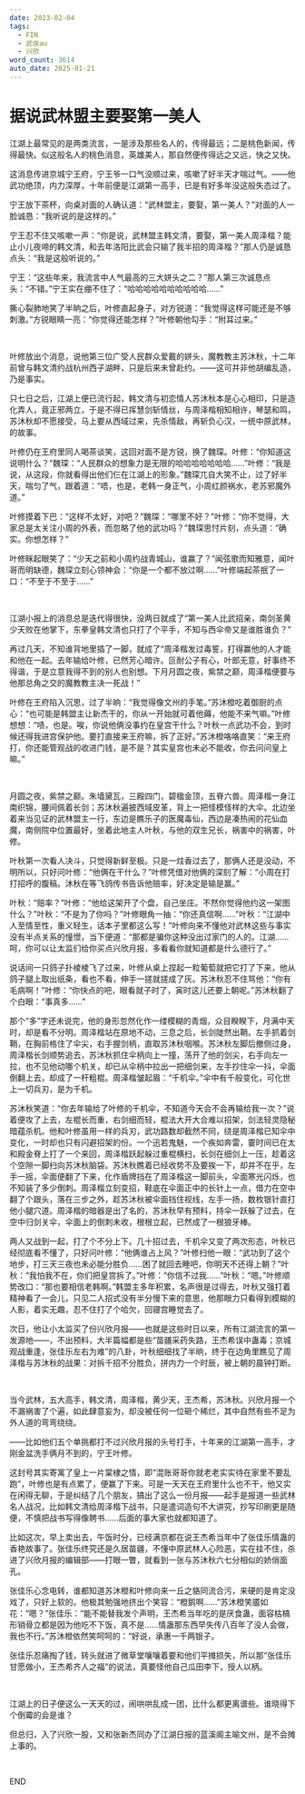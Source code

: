 ```yaml
---
date: 2023-02-04
tags:
  - FIN
  - 武侠au
  - 兴欣
word_count: 3614
auto_date: 2025-01-21
---
```


# 据说武林盟主要娶第一美人

江湖上最常见的是两类流言，一是涉及那些名人的，传得最远；二是桃色新闻，传得最快。似这般名人的桃色消息，英雄美人，那自然便传得远之又远，快之又快。

这消息传进京城宁王府，宁王爷一口气没顺过来，咳嗽了好半天才喘过气。——他武功绝顶，内力深厚，十年前便是江湖第一高手，已是有好多年没这般失态过了。

宁王放下茶杯，向桌对面的人确认道：“武林盟主，要娶，第一美人？”对面的人一脸诚恳：“我听说的是这样的。”

宁王忍不住又咳嗽一声：“你是说，武林盟主韩文清，要娶，第一美人周泽楷？能止小儿夜啼的韩文清，和去年洛阳比武会只输了我半招的周泽楷？”那人仍是诚恳点头：“我是这般听说的。”

宁王：“这些年来，我流言中人气最高的三大姘头之二？”那人第三次诚恳点头：“不错。”宁王实在绷不住了：“哈哈哈哈哈哈哈哈哈哈……”

撕心裂肺地笑了半晌之后，叶修直起身子，对方锐道：“我觉得这样可能还是不够刺激。”方锐眼睛一亮：“你觉得还能怎样？”叶修朝他勾手：“附耳过来。”

<br>

叶修放出个消息，说他第三位广受人民群众爱戴的姘头，魔教教主苏沐秋，十二年前曾与韩文清约战杭州西子湖畔，只是后来未曾赴约。——这可并非他胡编乱造，乃是事实。

只七日之后，江湖上便已流行起，韩文清与初恋情人苏沐秋本是心心相印，只是造化弄人，竟正邪两立，于是不得已挥慧剑斩情丝，与周泽楷相知相许，琴瑟和鸣，苏沐秋却不愿接受，马上要从西域过来，先杀情敌，再斩负心汉，一统中原武林，的故事。

叶修仍在王府里同人喝茶谈笑，这回对面不是方锐，换了魏琛。叶修：“你知道这说明什么？”魏琛：“人民群众的想象力是无限的哈哈哈哈哈哈哈……”叶修：“我是说，从这段，你就看得出他们仨在江湖上的形象。”魏琛兀自大笑不止，过了好半天，喘匀了气，跟着道：“唔，也是，老韩一身正气，小周红颜祸水，老苏邪魔外道。”

叶修摸着下巴：“这样不太好，对吧？”魏琛：“哪里不好？”叶修：“你不觉得，大家总是太关注小周的外表，而忽略了他的武功吗？”魏琛思忖片刻，点头道：“确实。你想怎样？”

叶修眯起眼笑了：“少天之前和小周约战青城山，谁赢了？”闻弦歌而知雅意，闻叶哥而明缺德，魏琛立刻心领神会：“你是一个都不放过啊……”叶修端起茶抿了一口：“不至于不至于……”

<br>

江湖小报上的消息总是迭代得很快，没两日就成了“第一美人比武招亲，南剑圣黄少天败在他掌下，东拳皇韩文清也只打了个平手，不知与西伞帝又是谁胜谁负？”

再过几天，不知谁背地里插了一脚，就成了“周泽楷发过毒誓，打得赢他的人才能和他在一起。去年输给叶修，已然芳心暗许。叵耐公子有心，叶郎无意，好事终不得谐，于是立意我得不到的别人也别想。下月月圆之夜，紫禁之巅，周泽楷便要与他那总角之交的魔教教主决一死战！”

叶修在王府陷入沉思，过了半晌：“我觉得像文州的手笔。”苏沐橙吃着御厨的点心：“也可能是韩盟主让新杰干的，你从一开始就可着他薅，他能不来气嘛。”叶修想想：“啧，也是。唉，你说他俩没事约在皇宫干什么？叶秋一点武功不会，到时候还得我进宫保护他。要打直接来王府嘛，拆了正好。”苏沐橙咯咯直笑：“来王府打，你还能管观战的收进门钱，是不是？其实皇宫也未必不能收，你去问问皇上嘛。”

<br>

月圆之夜，紫禁之巅。朱墙黛瓦，三殿四门，碧楹金顶，五脊六兽。周泽楷一身江南织锦，腰间佩着长剑；苏沐秋遍披西域皮革，背上一把怪模怪样的大伞。北边坐着来当见证的武林盟主一行，东边是瞧乐子的医魔毒仙，西边是凑热闹的花仙血魔，南侧院中位置最好，坐着此地主人叶秋，与他的双生兄长，祸害中的祸害，叶修。

叶秋第一次看人决斗，只觉得新鲜至极。只是一炷香过去了，那俩人还是没动，不明所以，只好问叶修：“他俩在干什么？”叶修凭借对他俩的深刻了解：“小周在打打招呼的腹稿。沐秋在等飞鸽传书告诉他赔率，好决定是输是赢。”

叶秋：“赔率？”叶修：“他给这架开了个盘，自己坐庄。不然你觉得他约这一架图什么？”叶秋：“不是为了你吗？”叶修眼角一抽：“你还真信啊……”叶秋：“江湖中人至情至性，重义轻生，话本子里都这么写！”叶修向来不懂他对武林这些与事实没有半点关系的憧憬，当下便道：“那都是骗你这种没出过家门的人的。江湖……呵，你可以让太监们给你买点兴欣月报，多看看你就知道都是什么德行了。”

说话间一只鸽子扑棱棱飞了过来，叶修从桌上捏起一粒葡萄就把它打了下来，他从鸽子腿上取出纸条，看也不看，伸手一搓就搓成了灰。苏沐秋忍不住骂他：“你有毛病啊！”叶修：“你快点的吧，眼看就子时了，寅时这儿还要上朝呢。”苏沐秋翻了个白眼：“事真多……”

那个“多”字还未说完，他的身形忽然化作一缕模糊的青烟，众目睽睽下，月满中天时，却是看不分明。周泽楷站在原地不动，三息之后，长剑陡然出鞘。左手抓着剑鞘，在胸前格住了伞尖，右手握剑柄，直取苏沐秋咽喉。苏沐秋左脚后撤侧过身，周泽楷长剑顺势追去，苏沐秋抓住伞柄向上一撞，荡开了他的剑尖，右手向左一拉，也不见他动哪个机关，却已从伞柄中拉出一把细剑来，左手抄住伞一抖，伞面倒翻上去，却成了一杆粗棍。周泽楷皱起眉：“千机伞。”伞中有千般变化，可化世上一切兵刃，是为千机。

苏沐秋笑道：“你去年输给了叶修的千机伞，不知道今天会不会再输给我一次？”说着便攻了上去，左棍长而重，右剑细而轻，棍法大开大合难以招架，剑法轻灵隐秘暗蕴杀机。他和叶修虽用一样的兵刃，武功路数却截然不同，绕是周泽楷已知伞中变化，一时却也只有闪避招架的份。一个迅若鬼魅，一个疾如奔雷，霎时间已在太和殿金脊上打了一个来回，周泽楷跃起躲过重棍横扫，长剑在细剑上一压，趁着这个空隙一脚扫向苏沐秋脑袋。苏沐秋瞧着已经收势不及要挨一下，却并不在乎，左手一摇，伞面便翻了下来，化作盾牌挡在了周泽楷这一脚前头，伞面寒光闪烁，也不知装了多少倒刺。周泽楷立刻变招，鞋底在伞面正中的长针上一点，借力在空中翻了个跟头，落在三步之外，趁苏沐秋被伞面挡住视线，左手一扬，数枚银针直打他小腿穴道。周泽楷的暗器是出了名的，苏沐秋早有预料，持伞一跃躲了过去，在空中归剑关伞，伞面上的倒刺未收，根根立起，已然成了一根狼牙棒。

两人又战到一起，打了个不分上下。几十招过去，千机伞又变了两次形态，叶秋已经彻底看不懂了，只好问叶修：“他俩谁占上风？”叶修扫他一眼：“武功到了这个地步，打三天三夜也未必能分胜负……困了就回去睡吧，你明天不还得上朝？”叶秋：“我怕我不在，你们把皇宫拆了。”叶修：“你信不过我……”叶秋：“嗯。”叶修顺势改口：“那也要相信老韩啊。”韩盟主多年积累，名声很是过得去，叶秋又强打着精神看了一会儿，只见二人招式没有半分慢下来的意思，他那眼力只看得到模糊的人影，着实无趣，忍不住打了个哈欠，回寝宫睡觉去了。

次日，他让小太监买了份兴欣月报——也就是这些时日以来，所有江湖流言的第一发源地——，不出预料，大半篇幅都是些“苗疆采药失路，王杰希误中蛊毒；京城观战重逢，张佳乐左右为难”的八卦，叶秋细细找了半晌，终于在边角里瞧见了周泽楷与苏沐秋的战果：对拆千招不分胜负，拼内力一个时辰，被上朝的晨钟打断。

<br>

当今武林，五大高手，韩文清，周泽楷，黄少天，王杰希，苏沐秋。兴欣月报一个不漏祸害了个遍，如此肆意妄为，却没被任何一位砸个稀烂，其中自然有些不足为外人道的弯弯绕绕。

——比如他们五个单挑都打不过兴欣月报的头号打手，十年来的江湖第一高手，才刚金盆洗手俩月不到的，宁王叶修。

这封号其实寄寓了皇上一片棠棣之情，即“混账哥哥你就老老实实待在家里不要乱跑”，叶修也是有点累了，便赢了下来。可是一天天在王府里什么也不干，他又实在闲得无聊，于是纠结了几个朋友，搞出了这么一份月报——起手是报道一些武林名人战况，比如韩文清给周泽楷下战书，只是遣词造句不大讲究，抄写印刷更是随便，不慎把战书写得像聘书……后面的事大家也就都知道了。

比如这次，早上卖出去，午饭时分，已经满京都在说王杰希当年中了张佳乐情蛊的香艳故事了。张佳乐终究还是久居苗疆，不懂中原武林人心险恶，实在挂不住，杀进了兴欣月报的编辑部——打眼一瞥，就看到一张与苏沐秋六七分相似的娇俏面孔。

张佳乐心念电转，谁都知道苏沐橙和叶修向来一丘之貉同流合污，来硬的是肯定没戏了，只好上软的。他极其勉强地挤出个笑容：“橙鹅啊……”苏沐橙笑靥如花：“嗯？”张佳乐：“能不能替我发个声明，王杰希当年吃的是厌食蛊，面容枯槁形销骨立都是因为他吃不下饭，真不是……情蛊那东西早失传八百年了没人会做，我也不行。”苏沐橙依然笑呵呵的：“好说，承惠一千两银子。

张佳乐忍痛掏了钱，转头就进了微草堂嚷嚷着要和他们平摊损失，所以那“张佳乐甘愿做小，王杰希齐人之福”的说法，真要怪他自己瓜田李下，授人以柄。

<br>

江湖上的日子便这么一天天的过，闹哄哄乱成一团，比什么都更离谱些。谁晓得下个倒霉的会是谁？

但总归，入了兴欣一股，又和张新杰同办了江湖日报的蓝溪阁主喻文州，是不会摊上事的。

<br>

END
